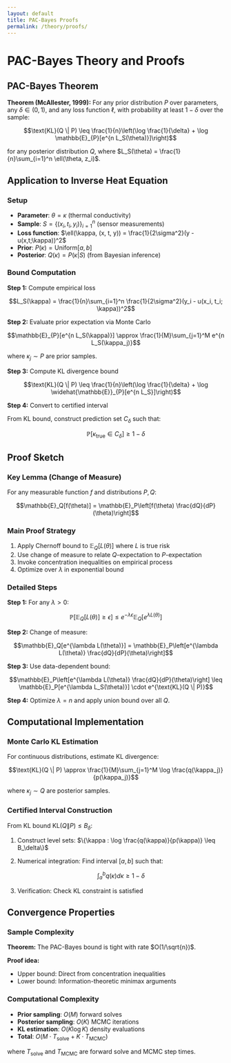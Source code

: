 ```yaml
---
layout: default
title: PAC-Bayes Proofs
permalink: /theory/proofs/
---
```


# PAC-Bayes Theory and Proofs

## PAC-Bayes Theorem

**Theorem (McAllester, 1999):** For any prior distribution $P$ over parameters, any $\delta \in (0,1)$, and any loss function $\ell$, with probability at least $1-\delta$ over the sample:

$$\text{KL}(Q \| P) \leq \frac{1}{n}\left(\log \frac{1}{\delta} + \log \mathbb{E}_{P}[e^{n L_S(\theta)}]\right)$$

for any posterior distribution $Q$, where $L_S(\theta) = \frac{1}{n}\sum_{i=1}^n \ell(\theta, z_i)$.

## Application to Inverse Heat Equation

### Setup

- **Parameter**: $\theta = \kappa$ (thermal conductivity)
- **Sample**: $S = \{(x_i, t_i, y_i)\}_{i=1}^n$ (sensor measurements)
- **Loss function**: $\ell(\kappa, (x, t, y)) = \frac{1}{2\sigma^2}(y - u(x,t;\kappa))^2$
- **Prior**: $P(\kappa) = \text{Uniform}[a, b]$
- **Posterior**: $Q(\kappa) = P(\kappa | S)$ (from Bayesian inference)

### Bound Computation

**Step 1:** Compute empirical loss

$$L_S(\kappa) = \frac{1}{n}\sum_{i=1}^n \frac{1}{2\sigma^2}(y_i - u(x_i, t_i; \kappa))^2$$

**Step 2:** Evaluate prior expectation via Monte Carlo

$$\mathbb{E}_{P}[e^{n L_S(\kappa)}] \approx \frac{1}{M}\sum_{j=1}^M e^{n L_S(\kappa_j)}$$

where $\kappa_j \sim P$ are prior samples.

**Step 3:** Compute KL divergence bound

$$\text{KL}(Q \| P) \leq \frac{1}{n}\left(\log \frac{1}{\delta} + \log \widehat{\mathbb{E}}_{P}[e^{n L_S}]\right)$$

**Step 4:** Convert to certified interval

From KL bound, construct prediction set $C_\delta$ such that:

$$\mathbb{P}[\kappa_{\text{true}} \in C_\delta] \geq 1 - \delta$$

## Proof Sketch

### Key Lemma (Change of Measure)

For any measurable function $f$ and distributions $P, Q$:

$$\mathbb{E}_Q[f(\theta)] = \mathbb{E}_P\left[f(\theta) \frac{dQ}{dP}(\theta)\right]$$

### Main Proof Strategy

1. Apply Chernoff bound to $\mathbb{E}_Q[L(\theta)]$ where $L$ is true risk
2. Use change of measure to relate $Q$-expectation to $P$-expectation
3. Invoke concentration inequalities on empirical process
4. Optimize over $\lambda$ in exponential bound

### Detailed Steps

**Step 1:** For any $\lambda > 0$:

$$\mathbb{P}[\mathbb{E}_Q[L(\theta)] \geq \epsilon] \leq e^{-\lambda\epsilon} \mathbb{E}_Q[e^{\lambda L(\theta)}]$$

**Step 2:** Change of measure:

$$\mathbb{E}_Q[e^{\lambda L(\theta)}] = \mathbb{E}_P\left[e^{\lambda L(\theta)} \frac{dQ}{dP}(\theta)\right]$$

**Step 3:** Use data-dependent bound:

$$\mathbb{E}_P\left[e^{\lambda L(\theta)} \frac{dQ}{dP}(\theta)\right] \leq \mathbb{E}_P[e^{\lambda L_S(\theta)}] \cdot e^{\text{KL}(Q \| P)}$$

**Step 4:** Optimize $\lambda = n$ and apply union bound over all $Q$.

## Computational Implementation

### Monte Carlo KL Estimation

For continuous distributions, estimate KL divergence:

$$\text{KL}(Q \| P) \approx \frac{1}{M}\sum_{j=1}^M \log \frac{q(\kappa_j)}{p(\kappa_j)}$$

where $\kappa_j \sim Q$ are posterior samples.

### Certified Interval Construction

From KL bound $\text{KL}(Q \| P) \leq B_\delta$:

1. Construct level sets: $\{\kappa : \log \frac{q(\kappa)}{p(\kappa)} \leq B_\delta\}$
2. Numerical integration: Find interval $[a,b]$ such that:

   $$\int_a^b q(\kappa) d\kappa \geq 1-\delta$$

3. Verification: Check KL constraint is satisfied

## Convergence Properties

### Sample Complexity

**Theorem:** The PAC-Bayes bound is tight with rate $O(1/\sqrt{n})$.

**Proof idea:**
- Upper bound: Direct from concentration inequalities
- Lower bound: Information-theoretic minimax arguments

### Computational Complexity

- **Prior sampling**: $O(M)$ forward solves
- **Posterior sampling**: $O(K)$ MCMC iterations
- **KL estimation**: $O(K \log K)$ density evaluations
- **Total**: $O(M \cdot T_{\text{solve}} + K \cdot T_{\text{MCMC}})$

where $T_{\text{solve}}$ and $T_{\text{MCMC}}$ are forward solve and MCMC step times.